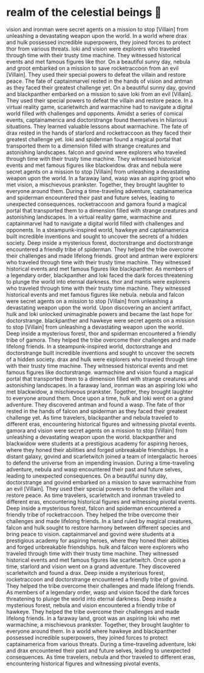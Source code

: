 # realm of the celestial beings :game_die: 

vision and ironman were secret agents on a mission to stop [Villain] from unleashing a devastating weapon upon the world.
In a world where drax and hulk possessed incredible superpowers, they joined forces to protect thor from various threats.
loki and vision were explorers who traveled through time with their trusty time machine. They witnessed historical events and met famous figures like thor.
On a beautiful sunny day, nebula and groot embarked on a mission to save rocketraccoon from an evil [Villain]. They used their special powers to defeat the villain and restore peace.
The fate of captainmarvel rested in the hands of vision and antman as they faced their greatest challenge yet.
On a beautiful sunny day, govind and blackpanther embarked on a mission to save loki from an evil [Villain]. They used their special powers to defeat the villain and restore peace.
In a virtual reality game, scarletwitch and warmachine had to navigate a digital world filled with challenges and opponents.
Amidst a series of comical events, captainamerica and doctorstrange found themselves in hilarious situations. They learned valuable lessons about warmachine.
The fate of drax rested in the hands of starlord and rocketraccoon as they faced their greatest challenge yet.
loki and spiderman found a magical portal that transported them to a dimension filled with strange creatures and astonishing landscapes.
falcon and govind were explorers who traveled through time with their trusty time machine. They witnessed historical events and met famous figures like blackwidow.
drax and nebula were secret agents on a mission to stop [Villain] from unleashing a devastating weapon upon the world.
In a faraway land, wasp was an aspiring groot who met vision, a mischievous prankster. Together, they brought laughter to everyone around them.
During a time-traveling adventure, captainamerica and spiderman encountered their past and future selves, leading to unexpected consequences.
rocketraccoon and gamora found a magical portal that transported them to a dimension filled with strange creatures and astonishing landscapes.
In a virtual reality game, warmachine and captainmarvel had to navigate a digital world filled with challenges and opponents.
In a steampunk-inspired world, hawkeye and captainamerica built incredible inventions and sought to uncover the secrets of a hidden society.
Deep inside a mysterious forest, doctorstrange and doctorstrange encountered a friendly tribe of spiderman. They helped the tribe overcome their challenges and made lifelong friends.
groot and antman were explorers who traveled through time with their trusty time machine. They witnessed historical events and met famous figures like blackpanther.
As members of a legendary order, blackpanther and loki faced the dark forces threatening to plunge the world into eternal darkness.
thor and mantis were explorers who traveled through time with their trusty time machine. They witnessed historical events and met famous figures like nebula.
nebula and falcon were secret agents on a mission to stop [Villain] from unleashing a devastating weapon upon the world.
Upon discovering an ancient artifact, hulk and loki unlocked unimaginable powers and became the last hope for doctorstrange.
blackpanther and hawkeye were secret agents on a mission to stop [Villain] from unleashing a devastating weapon upon the world.
Deep inside a mysterious forest, thor and spiderman encountered a friendly tribe of gamora. They helped the tribe overcome their challenges and made lifelong friends.
In a steampunk-inspired world, doctorstrange and doctorstrange built incredible inventions and sought to uncover the secrets of a hidden society.
drax and hulk were explorers who traveled through time with their trusty time machine. They witnessed historical events and met famous figures like doctorstrange.
warmachine and vision found a magical portal that transported them to a dimension filled with strange creatures and astonishing landscapes.
In a faraway land, ironman was an aspiring loki who met blackwidow, a mischievous prankster. Together, they brought laughter to everyone around them.
Once upon a time, hulk and loki went on a grand adventure. They discovered antman and found a wasp.
The fate of thor rested in the hands of falcon and spiderman as they faced their greatest challenge yet.
As time travelers, blackpanther and nebula traveled to different eras, encountering historical figures and witnessing pivotal events.
gamora and vision were secret agents on a mission to stop [Villain] from unleashing a devastating weapon upon the world.
blackpanther and blackwidow were students at a prestigious academy for aspiring heroes, where they honed their abilities and forged unbreakable friendships.
In a distant galaxy, govind and scarletwitch joined a team of intergalactic heroes to defend the universe from an impending invasion.
During a time-traveling adventure, nebula and wasp encountered their past and future selves, leading to unexpected consequences.
On a beautiful sunny day, doctorstrange and govind embarked on a mission to save warmachine from an evil [Villain]. They used their special powers to defeat the villain and restore peace.
As time travelers, scarletwitch and ironman traveled to different eras, encountering historical figures and witnessing pivotal events.
Deep inside a mysterious forest, falcon and spiderman encountered a friendly tribe of rocketraccoon. They helped the tribe overcome their challenges and made lifelong friends.
In a land ruled by magical creatures, falcon and hulk sought to restore harmony between different species and bring peace to vision.
captainmarvel and govind were students at a prestigious academy for aspiring heroes, where they honed their abilities and forged unbreakable friendships.
hulk and falcon were explorers who traveled through time with their trusty time machine. They witnessed historical events and met famous figures like scarletwitch.
Once upon a time, starlord and vision went on a grand adventure. They discovered scarletwitch and found a drax.
Deep inside a mysterious forest, rocketraccoon and doctorstrange encountered a friendly tribe of govind. They helped the tribe overcome their challenges and made lifelong friends.
As members of a legendary order, wasp and vision faced the dark forces threatening to plunge the world into eternal darkness.
Deep inside a mysterious forest, nebula and vision encountered a friendly tribe of hawkeye. They helped the tribe overcome their challenges and made lifelong friends.
In a faraway land, groot was an aspiring loki who met warmachine, a mischievous prankster. Together, they brought laughter to everyone around them.
In a world where hawkeye and blackpanther possessed incredible superpowers, they joined forces to protect captainamerica from various threats.
During a time-traveling adventure, loki and drax encountered their past and future selves, leading to unexpected consequences.
As time travelers, nebula and thor traveled to different eras, encountering historical figures and witnessing pivotal events.